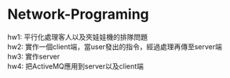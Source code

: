 # Network-Programing
hw1: 平行化處理客人以及夾娃娃機的排隊問題</br>
hw2: 實作一個client端，當user發出的指令，經過處理再傳至server端</br>
hw3: 實作server</br>
hw4: 把ActiveMQ應用到server以及client端</br>
